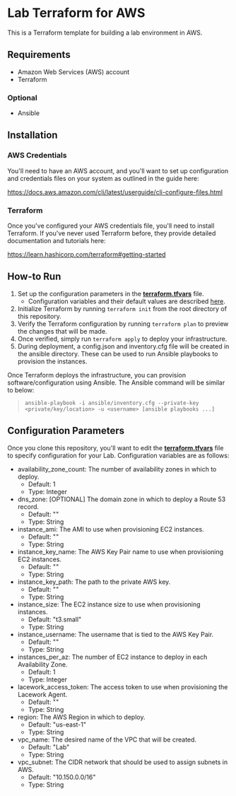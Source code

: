# Lab Terraform for AWS

This is a Terraform template for building a lab environment in AWS.

## Requirements

- Amazon Web Services (AWS) account
- Terraform

### Optional

- Ansible

## Installation

### AWS Credentials

You'll need to have an AWS account, and you'll want to set up configuration and credentials files on your system as outlined in the guide here:

https://docs.aws.amazon.com/cli/latest/userguide/cli-configure-files.html

### Terraform

Once you've configured your AWS credentials file, you'll need to install Terraform.  If you've never used Terraform before, they provide detailed documentation and tutorials here:

https://learn.hashicorp.com/terraform#getting-started

## How-to Run

1. Set up the configuration parameters in the **[terraform.tfvars](terraform.tfvars)** file.
    - Configuration variables and their default values are described [here](#configuration-parameters).
2. Initialize Terraform by running `terraform init` from the root directory of this repository.
3. Verify the Terraform configuration by running `terraform plan` to preview the changes that will be made.
4. Once verified, simply run `terraform apply` to deploy your infrastructure.
5. During deployment, a config.json and inventory.cfg file will be created in the ansible directory.  These can be used to run Ansible playbooks to provision the instances.

Once Terraform deploys the infrastructure, you can provision software/configuration using Ansible.  The Ansible command will be similar to below:

> `ansible-playbook -i ansible/inventory.cfg --private-key <private/key/location> -u <username> [ansible playbooks ...]`

## Configuration Parameters

Once you clone this repository, you'll want to edit the **[terraform.tfvars](terraform.tfvars)** file to specify configuration for your Lab.  Configuration variables are as follows:

- availability_zone_count:  The number of availability zones in which to deploy.
  - Default: 1
  - Type: Integer
- dns_zone:  [OPTIONAL] The domain zone in which to deploy a Route 53 record.
  - Default: ""
  - Type: String
- instance_ami:  The AMI to use when provisioning EC2 instances.
  - Default: ""
  - Type: String
- instance_key_name:  The AWS Key Pair name to use when provisioning EC2 instances.
  - Default: ""
  - Type: String
- instance_key_path:  The path to the private AWS key.
  - Default: ""
  - Type: String
- instance_size:  The EC2 instance size to use when provisioning instances.
  - Default: "t3.small"
  - Type: String
- instance_username:  The username that is tied to the AWS Key Pair.
  - Default: ""
  - Type: String
- instances_per_az:  The number of EC2 instance to deploy in each Availability Zone.
  - Default: 1
  - Type: Integer
- lacework_access_token:  The access token to use when provisioning the Lacework Agent.
  - Default: ""
  - Type: String
- region:  The AWS Region in which to deploy.
  - Default: "us-east-1"
  - Type: String
- vpc_name:  The desired name of the VPC that will be created.
  - Default: "Lab"
  - Type: String
- vpc_subnet:  The CIDR network that should be used to assign subnets in AWS.
  - Default: "10.150.0.0/16"
  - Type: String
